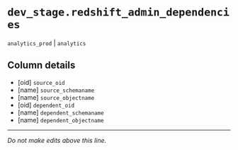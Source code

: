 # `dev_stage.redshift_admin_dependencies`
`analytics_prod` | `analytics`

## Column details
* [oid]       `source_oid`
* [name]      `source_schemaname`
* [name]      `source_objectname`
* [oid]       `dependent_oid`
* [name]      `dependent_schemaname`
* [name]      `dependent_objectname`

-------------------------------------------------------------------------------
*Do not make edits above this line.*
